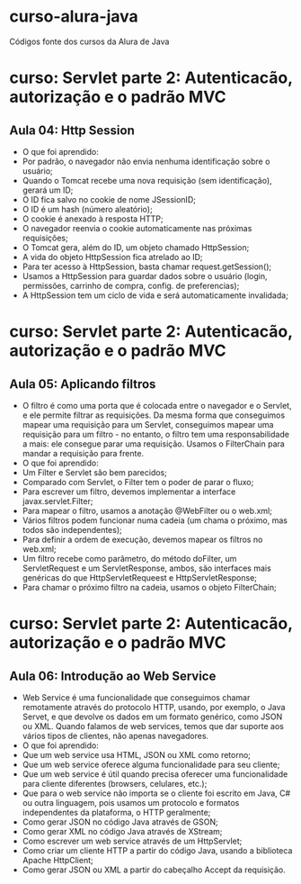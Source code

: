 # curso-alura-java
Códigos fonte dos cursos da Alura de Java

# curso: Servlet parte 2: Autenticacão, autorização e o padrão MVC
## Aula 04: Http Session
- O que foi aprendido: 
- Por padrão, o navegador não envia nenhuma identificação sobre o usuário;
- Quando o Tomcat recebe uma nova requisição (sem identificação), gerará um ID;
- O ID fica salvo no cookie de nome JSessionID; 
- O ID é um hash (número aleatório);
- O cookie é anexado à resposta HTTP;
- O navegador reenvia o cookie automaticamente nas próximas requisições;
- O Tomcat gera, além do ID, um objeto chamado HttpSession;
- A vida do objeto HttpSession fica atrelado ao ID;
- Para ter acesso à HttpSession, basta chamar request.getSession();
- Usamos a HttpSession para guardar dados sobre o usuário (login, permissões, carrinho de compra, config. de preferencias);
- A HttpSession tem um ciclo de vida e será automaticamente invalidada;

# curso: Servlet parte 2: Autenticacão, autorização e o padrão MVC
## Aula 05: Aplicando filtros
- O filtro é como uma porta que é colocada entre o navegador e o Servlet, e ele permite filtrar as requisições. Da mesma forma que conseguimos mapear uma requisição para um Servlet, conseguimos mapear uma requisição para um filtro - no entanto, o filtro tem uma responsabilidade a mais: ele consegue parar uma requisição. Usamos o FilterChain para mandar a requisição para frente.
- O que foi aprendido:
- Um Filter e Servlet são bem parecidos;
- Comparado com Servlet, o Filter tem o poder de parar o fluxo;
- Para escrever um filtro, devemos implementar a interface javax.servlet.Filter;
- Para mapear o filtro, usamos a anotação @WebFilter ou o web.xml;
- Vários filtros podem funcionar numa cadeia (um chama o próximo, mas todos são independentes);
- Para definir a ordem de execução, devemos mapear os filtros no web.xml;
- Um filtro recebe como parâmetro, do método doFilter, um ServletRequest e um ServletResponse, ambos, são interfaces mais genéricas do que HttpServletRequeest e HttpServletResponse;
- Para chamar o próximo filtro na cadeia, usamos o objeto FilterChain;

# curso: Servlet parte 2: Autenticacão, autorização e o padrão MVC
## Aula 06: Introdução ao Web Service
- Web Service é uma funcionalidade que conseguimos chamar remotamente através do protocolo HTTP, usando, por exemplo, o Java Servet, e que devolve os dados em um formato genérico, como JSON ou XML. Quando falamos de web services, temos que dar suporte aos vários tipos de clientes, não apenas navegadores.
- O que foi aprendido:
- Que um web service usa HTML, JSON ou XML como retorno; 
- Que um web service oferece alguma funcionalidade para seu cliente; 
- Que um web service é útil quando precisa oferecer uma funcionalidade para cliente diferentes (browsers, celulares, etc.); 
- Que para o web service não importa se o cliente foi escrito em Java, C# ou outra linguagem, pois usamos um protocolo e formatos independentes da plataforma, o HTTP geralmente;
- Como gerar JSON no código Java através de GSON;
- Como gerar XML no código Java através de XStream;
- Como escrever um web service através de um HttpServlet;
- Como criar um cliente HTTP a partir do código Java, usando a biblioteca Apache HttpClient; 
- Como gerar JSON ou XML a partir do cabeçalho Accept da requisição.




